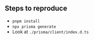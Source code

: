 ## Steps to reproduce

- `pnpm install`
- `npx prisma generate`
- Look at `./prisma/client/index.d.ts`